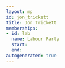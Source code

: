 ```yaml
---
layout: mp
id: jon_trickett
title: Jon Trickett
memberships:
- id: lab
  name: Labour Party
  start: 
  end: 
autogenerated: true
---
```

